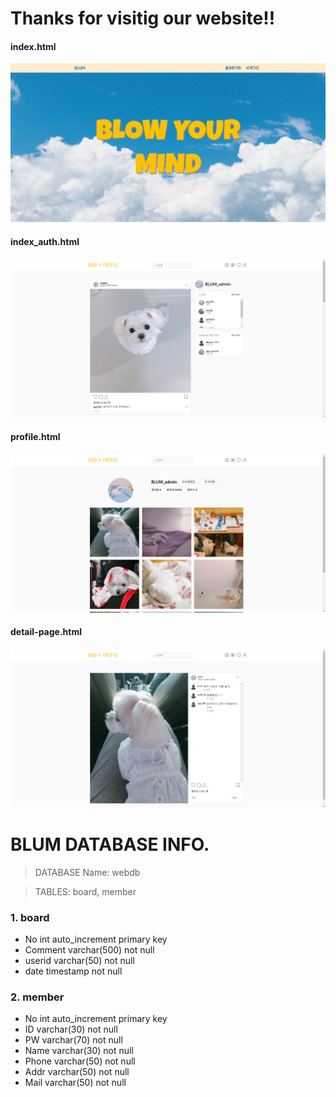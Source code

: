 # Thanks for visitig our website!!  
#### index.html
![index.html](./screenshot/index.png)    
    
#### index_auth.html    
![index_auth.html](./screenshot/index_auth.png)  

#### profile.html
![profile.html](./screenshot/profile.png)  
    
#### detail-page.html    
![detail-page.html](./screenshot/detail-page.png)  

# BLUM DATABASE INFO. 
> DATABASE Name: webdb  
  
> TABLES: board, member  
  
### 1. board 
- No int auto_increment primary key  
- Comment varchar(500) not null  
- userid varchar(50) not null  
- date timestamp not null  

### 2. member
- No int auto_increment primary key
- ID varchar(30) not null  
- PW varchar(70) not null  
- Name varchar(30) not null  
- Phone varchar(50) not null  
- Addr varchar(50) not null  
- Mail varchar(50) not null  
